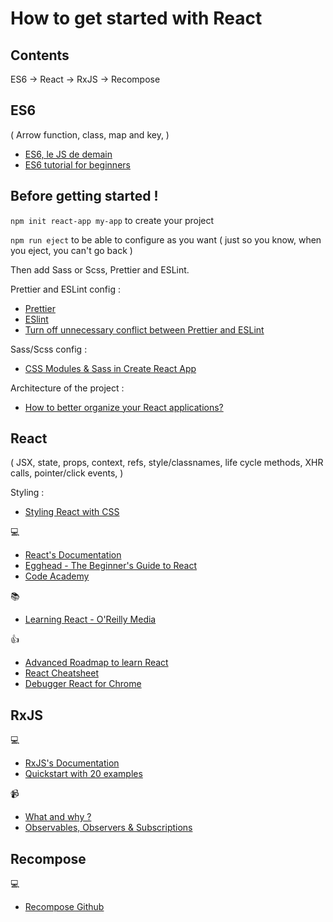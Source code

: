 # How to get started with React


## Contents

ES6 -> React -> RxJS -> Recompose


## ES6

( Arrow function, class, map and key,  )

* [ES6, le JS de demain](https://www.wanadev.fr/21-introduction-a-ecmascript-6-le-javascript-de-demain/)
* [ES6 tutorial for beginners](https://codeburst.io/es6-tutorial-for-beginners-5f3c4e7960be)


## Before getting started !

`npm init react-app my-app` to create your project

`npm run eject` to be able to configure as you want ( just so you know, when you eject, you can't go back )

Then add Sass or Scss, Prettier and ESLint.


Prettier and ESLint config :
* [Prettier](https://github.com/prettier/prettier)
* [ESlint](https://eslint.org/docs/user-guide/getting-started)
* [Turn off unnecessary conflict between Prettier and ESLint](https://github.com/prettier/eslint-config-prettier)

Sass/Scss config :
* [CSS Modules & Sass in Create React App](https://medium.com/@kswanie21/css-modules-sass-in-create-react-app-37c3152de9)

Architecture of the project :
* [How to better organize your React applications?](https://medium.com/@alexmngn/how-to-better-organize-your-react-applications-2fd3ea1920f1)


## React

( JSX, state, props, context, refs, style/classnames, life cycle methods, XHR calls, pointer/click events, )

Styling :
* [Styling React with CSS](https://hackernoon.com/styling-react-with-css-9f6cef1823cc)

💻
* [React's Documentation](https://reactjs.org/docs/getting-started.html)
* [Egghead - The Beginner's Guide to React](https://egghead.io/courses/the-beginner-s-guide-to-react)
* [Code Academy](https://www.codecademy.com/)

📚
* [Learning React - O'Reilly Media](http://shop.oreilly.com/product/0636920049579.do)

👍
* [Advanced Roadmap to learn React](https://medium.freecodecamp.org/learning-react-roadmap-from-scratch-to-advanced-bff7735531b6)
* [React Cheatsheet](https://reactcheatsheet.com)
* [Debugger React for Chrome](https://chrome.google.com/webstore/detail/react-developer-tools/fmkadmapgofadopljbjfkapdkoienihi?hl=en)


## RxJS

💻
* [RxJS's Documentation](https://rxjs-dev.firebaseapp.com/guide/overview)
* [Quickstart with 20 examples](https://angularfirebase.com/lessons/rxjs-quickstart-with-20-examples/)

📹
* [What and why ?](https://www.youtube.com/watch?v=T9wOu11uU6U&t=420s)
* [Observables, Observers & Subscriptions](https://www.youtube.com/watch?v=Tux1nhBPl_w)


## Recompose

💻
* [Recompose Github](https://github.com/acdlite/recompose)